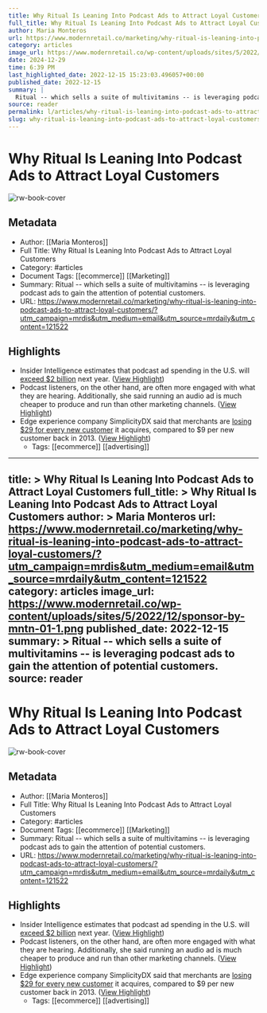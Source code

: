 ```yaml
---
title: Why Ritual Is Leaning Into Podcast Ads to Attract Loyal Customers
full_title: Why Ritual Is Leaning Into Podcast Ads to Attract Loyal Customers
author: Maria Monteros
url: https://www.modernretail.co/marketing/why-ritual-is-leaning-into-podcast-ads-to-attract-loyal-customers/?utm_campaign=mrdis&utm_medium=email&utm_source=mrdaily&utm_content=121522
category: articles
image_url: https://www.modernretail.co/wp-content/uploads/sites/5/2022/12/sponsor-by-mntn-01-1.png
date: 2024-12-29
time: 6:39 PM
last_highlighted_date: 2022-12-15 15:23:03.496057+00:00
published_date: 2022-12-15
summary: |
  Ritual -- which sells a suite of multivitamins -- is leveraging podcast ads to gain the attention of potential customers.
source: reader
permalink: l/articles/why-ritual-is-leaning-into-podcast-ads-to-attract-loyal-customers
slug: why-ritual-is-leaning-into-podcast-ads-to-attract-loyal-customers
---
```

# Why Ritual Is Leaning Into Podcast Ads to Attract Loyal Customers

![rw-book-cover](https://www.modernretail.co/wp-content/uploads/sites/5/2022/12/sponsor-by-mntn-01-1.png)

## Metadata
- Author: [[Maria Monteros]]
- Full Title: Why Ritual Is Leaning Into Podcast Ads to Attract Loyal Customers
- Category: #articles
- Document Tags: [[ecommerce]] [[Marketing]] 
- Summary: Ritual -- which sells a suite of multivitamins -- is leveraging podcast ads to gain the attention of potential customers.
- URL: https://www.modernretail.co/marketing/why-ritual-is-leaning-into-podcast-ads-to-attract-loyal-customers/?utm_campaign=mrdis&utm_medium=email&utm_source=mrdaily&utm_content=121522

## Highlights
- Insider Intelligence estimates that podcast ad spending in the U.S. will [exceed $2 billion](https://www.insiderintelligence.com/content/podcasts-digital-audio-ad-spending) next year. ([View Highlight](https://read.readwise.io/read/01gmb60khs0e0xpp8ftz1fy7yn))
- Podcast listeners, on the other hand, are often more engaged with what they are hearing. Additionally, she said running an audio ad is much cheaper to produce and run than other marketing channels. ([View Highlight](https://read.readwise.io/read/01gmb62xsed2b8qzgf4mbj4akp))
- Edge experience company SimplicityDX said that merchants are [losing $29 for every new customer](https://www.businesswire.com/news/home/20220719005425/en/Brands-Losing-a-Record-29-for-Each-New-Customer-Acquired) it acquires, compared to $9 per new customer back in 2013. ([View Highlight](https://read.readwise.io/read/01gmb63g41kqk0xb72sgq42y4x))
    - Tags: [[ecommerce]] [[advertising]] 


---
title: >
  Why Ritual Is Leaning Into Podcast Ads to Attract Loyal Customers
full_title: >
  Why Ritual Is Leaning Into Podcast Ads to Attract Loyal Customers
author: >
  Maria Monteros
url: https://www.modernretail.co/marketing/why-ritual-is-leaning-into-podcast-ads-to-attract-loyal-customers/?utm_campaign=mrdis&utm_medium=email&utm_source=mrdaily&utm_content=121522
category: articles
image_url: https://www.modernretail.co/wp-content/uploads/sites/5/2022/12/sponsor-by-mntn-01-1.png
published_date: 2022-12-15
summary: >
  Ritual -- which sells a suite of multivitamins -- is leveraging podcast ads to gain the attention of potential customers.
source: reader
---
# Why Ritual Is Leaning Into Podcast Ads to Attract Loyal Customers

![rw-book-cover](https://www.modernretail.co/wp-content/uploads/sites/5/2022/12/sponsor-by-mntn-01-1.png)

## Metadata
- Author: [[Maria Monteros]]
- Full Title: Why Ritual Is Leaning Into Podcast Ads to Attract Loyal Customers
- Category: #articles
- Document Tags: [[ecommerce]] [[Marketing]] 
- Summary: Ritual -- which sells a suite of multivitamins -- is leveraging podcast ads to gain the attention of potential customers.
- URL: https://www.modernretail.co/marketing/why-ritual-is-leaning-into-podcast-ads-to-attract-loyal-customers/?utm_campaign=mrdis&utm_medium=email&utm_source=mrdaily&utm_content=121522

## Highlights
- Insider Intelligence estimates that podcast ad spending in the U.S. will [exceed $2 billion](https://www.insiderintelligence.com/content/podcasts-digital-audio-ad-spending) next year. ([View Highlight](https://read.readwise.io/read/01gmb60khs0e0xpp8ftz1fy7yn))
- Podcast listeners, on the other hand, are often more engaged with what they are hearing. Additionally, she said running an audio ad is much cheaper to produce and run than other marketing channels. ([View Highlight](https://read.readwise.io/read/01gmb62xsed2b8qzgf4mbj4akp))
- Edge experience company SimplicityDX said that merchants are [losing $29 for every new customer](https://www.businesswire.com/news/home/20220719005425/en/Brands-Losing-a-Record-29-for-Each-New-Customer-Acquired) it acquires, compared to $9 per new customer back in 2013. ([View Highlight](https://read.readwise.io/read/01gmb63g41kqk0xb72sgq42y4x))
    - Tags: [[ecommerce]] [[advertising]] 


